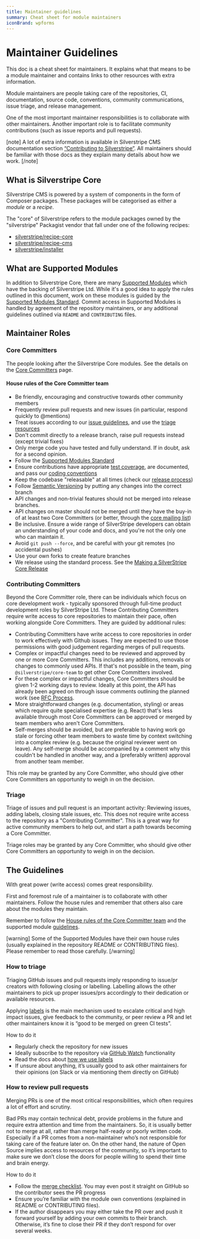 ```yaml
---
title: Maintainer guidelines
summary: Cheat sheet for module maintainers
iconBrand: wpforms
---
```



# Maintainer Guidelines

This doc is a cheat sheet for maintainers. It explains what that means to be a module maintainer and contains links to other resources with extra information.

Module maintainers are people taking care of the repositories, CI, documentation, source code, conventions, community communications, issue triage, and release management.

One of the most important maintainer responsibilities is to collaborate with other maintainers. Another important role is to facilitate community contributions (such as issue reports and pull requests).

[note]
A lot of extra information is available in Silverstripe CMS documentation section [“Contributing to Silverstripe”](./).
All maintainers should be familiar with those docs as they explain many details about how we work.
[/note]


## What is Silverstripe Core

Silverstripe CMS is powered by a system of components in the form of Composer packages. These packages will be categorised as either a _module_ or a _recipe_.

The "core" of Silverstripe refers to the module packages owned by the "silverstripe" Packagist vendor that fall under one of the following recipes:

* [silverstripe/recipe-core](https://github.com/silverstripe/recipe-cms)
* [silverstripe/recipe-cms](https://github.com/silverstripe/recipe-cms)
* [silverstripe/installer](https://github.com/silverstripe/silverstripe-installer)

## What are Supported Modules

In addition to Silverstripe Core, there are many [Supported Modules](https://www.silverstripe.org/software/addons/supported-modules-definition/)
which have the backing of Silverstripe Ltd. While it's a good idea to apply the rules outlined in this document,
work on these modules is guided by the 
[Supported Modules Standard](https://www.silverstripe.org/software/addons/supported-modules-definition/).
Commit access in Supported Modules is handled by agreement of the repository maintainers,
or any additional guidelines outlined via `README` and `CONTRIBUTING` files.


## Maintainer Roles

### Core Committers

The people looking after the Silverstripe Core modules.
See the details on the [Core Committers](./core_committers) page.

#### House rules of the Core Committer team

 * Be friendly, encouraging and constructive towards other community members
 * Frequently review pull requests and new issues (in particular, respond quickly to @mentions)
 * Treat issues according to our [issue guidelines](issues_and_bugs), and use the [triage resources](triage_resources)
 * Don't commit directly to a release branch, raise pull requests instead (except trivial fixes)
 * Only merge code you have tested and fully understand. If in doubt, ask for a second opinion.
 * Follow the [Supported Modules Standard](https://www.silverstripe.org/software/addons/supported-modules-definition/)
 * Ensure contributions have appropriate [test coverage](../developer_guides/testing), are documented, and pass our [coding conventions](/getting_started/coding_conventions)
 * Keep the codebase "releasable" at all times (check our [release process](release_process))
 * Follow [Semantic Versioning](code/#picking-the-right-version) by putting any changes into the correct branch
 * API changes and non-trivial features should not be merged into release branches. 
 * API changes on master should not be merged until they have the buy-in of at least two Core Committers (or better, through the [core mailing list](https://groups.google.com/forum/#!forum/silverstripe-dev))
 * Be inclusive. Ensure a wide range of SilverStripe developers can obtain an understanding of your code and docs, and you're not the only one who can maintain it.
 * Avoid `git push --force`, and be careful with your git remotes (no accidental pushes)
 * Use your own forks to create feature branches
 * We release using the standard process. See the [Making a SilverStripe Core Release](making_a_silverstripe_core_release)


### Contributing Committers

Beyond the Core Committer role, there can be individuals which
focus on core development work - typically sponsored through full-time product development roles by SilverStripe Ltd.
These Contributing Committers require write access to core repositories to maintain their pace,
often working alongside Core Committers. They are guided by additional rules:

 * Contributing Committers have write access to core repositories in order to work effectively with Github issues. They are expected to use those permissions with good judgement regarding merges of pull requests.
 * Complex or impactful changes need to be reviewed and approved by one or more Core Committers. This includes any additions, removals or changes to commonly used APIs. If that's not possible in the team, ping `@silverstripe/core-team` to get other Core Committers involved.
 * For these complex or impactful changes, Core Committers should be given 1-2 working days to review. Ideally at this point, the API has already been agreed on through issue comments outlining the planned work (see [RFC Process](request_for_comment]).
 * More straightforward changes (e.g. documentation, styling) or areas which require quite specialised expertise (e.g. React) that's less available through most Core Committers can be approved or merged by team members who aren't Core Committers.
 * Self-merges should be avoided, but are preferable to having work go stale or forcing other team members to waste time by context switching into a complex review (e.g. because the original reviewer went on leave). Any self-merge should be accompanied by a comment why this couldn't be handled in another way, and a (preferably written) approval from another team member.

This role may be granted by any Core Committer,
who should give other Core Committers an opportunity to weigh in on the decision.


### Triage

Triage of issues and pull request is an important activity: Reviewing issues, adding labels,
closing stale issues, etc. This does not require write access to the repository as a "Contributing Committer".
This is a great way for active community members to help out, and start a path towards becoming a Core Committer.

Triage roles may be granted by any Core Committer,
who should give other Core Committers an opportunity to weigh in on the decision.


## The Guidelines

With great power (write access) comes great responsibility.

First and foremost rule of a maintainer is to collaborate with other maintainers. Follow the house rules and remember that others also care about the modules they maintain.

Remember to follow the [House rules of the Core Committer team](#house-rules-of-the-core-committer-team) and the supported module [guidelines](https://www.silverstripe.org/software/addons/supported-modules-definition/).

[warning]
Some of the Supported Modules have their own house rules (usually explained in the repository README or CONTRIBUTING files). Please remember to read those carefully.
[/warning]


### How to triage

Triaging GitHub issues and pull requests imply responding to issue/pr creators with following closing or labelling. Labelling allows the other maintainers to pick up proper issues/prs accordingly to their dedication or available resources.

Applying [labels](./code/#labels) is the main mechanism used to escalate critical and high impact issues, give feedback to the community, or peer review a PR and let other maintainers know it is “good to be merged on green CI tests”.


How to do it
  - Regularly check the repository for new issues
  - Ideally subscribe to the repository via [GitHub Watch](https://docs.github.com/en/free-pro-team@latest/github/managing-subscriptions-and-notifications-on-github/viewing-your-subscriptions#configuring-your-watch-settings-for-an-individual-repository) functionality
  - Read the docs about [how we use labels](./code/#labels)
  - If unsure about anything, it’s usually good to ask other maintainers for their opinions (on Slack or via mentioning them directly on GitHub)


### How to review pull requests

Merging PRs is one of the most critical responsibilities, which often requires a lot of effort and scrutiny.

Bad PRs may contain technical debt, provide problems in the future and require extra attention and time from the maintainers. So, it is usually better not to merge at all, rather than merge half-ready or poorly written code. Especially if a PR comes from a non-maintainer who’s not responsible for taking care of the feature later on. On the other hand, the nature of Open Source implies access to resources of the community, so it’s important to make sure we don’t close the doors for people willing to spend their time and brain energy.

How to do it
  - Follow the [merge checklist](./triage_resources/#merge-checklist). You may even post it straight on GitHub so the contributor sees the PR progress
  - Ensure you’re familiar with the module own conventions (explained in README or CONTRIBUTING files).
  - If the author disappears you may either take the PR over and push it forward yourself by adding your own commits to their branch. Otherwise, it’s fine to close their PR if they don’t respond for over several weeks.
